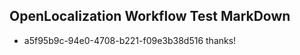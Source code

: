 ## OpenLocalization Workflow Test MarkDown
* a5f95b9c-94e0-4708-b221-f09e3b38d516 thanks!

<!--HONumber=Sep16_HO1-->


